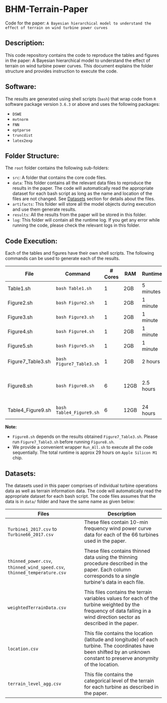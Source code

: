 # BHM-Terrain-Paper
Code for the paper: `A Bayesian hierarchical model to understand the effect of terrain on wind turbine power curves`

## Description: 
This code repository contains the code to reproduce the tables and figures in the paper: A Bayesian hierarchical model to understand the effect of terrain on wind turbine power curves. This document explains the folder structure and provides instruction to execute the code. 

## Software: 
The results are generated using shell scripts (`bash`) that wrap code from `R` software package version `3.6.3` or above and uses the following packages:

- `DSWE`
- `mvtnorm`
- `FNN`
- `optparse`
- `truncdist`
- `latex2exp`

## Folder Structure:

The `root` folder contains the following sub-folders:

- `src`: A folder that contains the core code files.
- `data`: This folder contains all the relevant data files to reproduce the results in the paper. The code will automatically read the appropriate dataset for each bash script as long as the name and location of the files are not changed. See [Datasets](#datasets) section for details about the files.
- `artifacts`: This folder will store all the model objects during execution and use them generate results.
- `results`: All the results from the paper will be stored in this folder.
- `log`: This folder will contain all the runtime log. If you get any error while running the code, please check the relevant logs in this folder.

## Code Execution:
Each of the tables and figures have their own shell scripts. The following commands can be used to generate each of the results.

  | File       | Command           | # Cores | RAM | Runtime | Output files |
  |------------|-------------------|---------|-----|---------|--------------|
  | Table1.sh | `bash Table1.sh` | 1       | 2GB | 5 minutes| `Table1.txt`|
  | Figure2.sh | `bash Figure2.sh` | 1       | 2GB | 1 minute| `Figure2.png`|
  | Figure3.sh | `bash Figure3.sh` | 1       | 2GB | 1 minute| `Figure3.pdf`|
  | Figure4.sh | `bash Figure4.sh` | 1       | 2GB | 1 minute| `Figure4.pdf`|
  | Figure5.sh | `bash Figure5.sh` | 1       | 2GB | 1 minute| `Figure5.pdf`|
  | Figure7_Table3.sh | `bash Figure7_Table3.sh` | 1       | 2GB | 2 hours | `Figure7a.png` `Figure7b.png` `Table3.txt`|
  | Figure8.sh | `bash Figure8.sh` | 6       | 12GB | 2.5 hours | `Figure8a.pdf` `Figure8b.pdf` `Figure8c.pdf` `Figure8d.pdf` `Figure8e.pdf` `Figure8f.pdf`|
  | Table4_Figure9.sh | `bash Table4_Figure9.sh` | 6       | 12GB | 24 hours | `Figure9a.pdf` `Figure9b.pdf` `Table4.txt`|

**Note:** 

- `Figure8.sh` depends on the results obtained `Figure7_Table3.sh`. Please run `Figure7_Table3.sh` before running `Figure8.sh`.
- We provide a convenient wrapper `Run_All.sh` to execute all the code sequentially. The total runtime is approx 29 hours on `Apple Silicon M1` chip.

## Datasets:

The datasets used in this paper comprises of individual turbine operations data as well as terrain information data. The code will automatically read the appropriate dataset for each bash script. The code files assumes that the data is in `data/` folder and have the same name as given below:

| Files | Description |
|-------|-------------|
| `Turbine1_2017.csv` to `Turbine66_2017.csv` | These files contain 10-min frequency wind power curve data for each of the 66 turbines used in the paper. |
|||
| `thinned_power.csv`, `thinned_wind_speed.csv`, `thinned_temperature.csv` | These files contains thinned data using the thinning procedure described in the paper. Each column corresponds to a single turbine's data in each file. |
|||
| `weightedTerrainData.csv` | This files contains the terrain variables values for each of the turbine weighted by the frequency of data falling in a wind direction sector as described in the paper.|
|||
| `location.csv`| This file contains the location (latitude and longitude) of each turbine. The coordinates have been shifted by an unknown constant to preserve anonymity of the location. |
|||
| `terrain_level_agg.csv` | This file contains the categorical level of the terrain for each turbine as described in the paper. |
